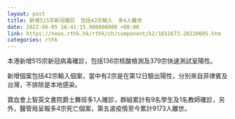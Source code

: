 ```yaml
---
layout: post
title: 新增515宗新冠確診　包括42宗輸入　多4人離世
date: 2022-06-05 16:41:15.000000000 +08:00
link: https://news.rthk.hk/rthk/ch/component/k2/1651673-20220605.htm
categories: rthk
---
```


本港新增515宗新冠病毒確診，包括136宗核酸檢測及379宗快速測試呈陽性。

新增個案包括42宗輸入個案，當中有2宗是在第12日驗出陽性，分別來自菲律賓及台灣，不排除是本地感染。

寶血會上智英文書院爵士舞班多1人確診，群組累計有9名學生及1名教師確診，另外，醫管局呈報多4宗死亡個案，第五波疫情至今累計9173人離世。
